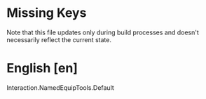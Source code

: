 # Missing Keys
Note that this file updates only during build processes and doesn't necessarily reflect the current state.

# English [en]
Interaction.NamedEquipTools.Default  

